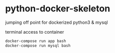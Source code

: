 # python-docker-skeleton
jumping off point for dockerized python3 & mysql

terminal access to container
```bash
docker-compose run app bash
docker-compose run mysql bash
```
